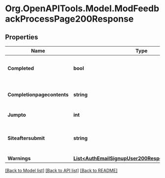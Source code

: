 # Org.OpenAPITools.Model.ModFeedbackProcessPage200Response

## Properties

Name | Type | Description | Notes
------------ | ------------- | ------------- | -------------
**Completed** | **bool** | If the user completed the feedback. | [default to null]
**Completionpagecontents** | **string** | The completion page contents. | [default to "null"]
**Jumpto** | **int** | The page to jump to. | [default to null]
**Siteaftersubmit** | **string** | The link (could be relative) to show after submit. | [default to "null"]
**Warnings** | [**List&lt;AuthEmailSignupUser200ResponseWarningsInner&gt;**](AuthEmailSignupUser200ResponseWarningsInner.md) |  | [optional] 

[[Back to Model list]](../README.md#documentation-for-models) [[Back to API list]](../README.md#documentation-for-api-endpoints) [[Back to README]](../README.md)

